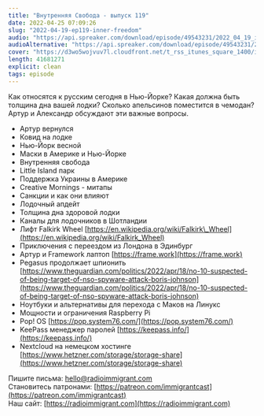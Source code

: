 ```yaml
---
title: "Внутренняя Свобода - выпуск 119"
date: 2022-04-25 07:09:26
slug: "2022-04-19-ep119-inner-freedom"
audio: "https://api.spreaker.com/download/episode/49543231/2022_04_19_icast_ep119_inner_freedom.mp3"
audioAlternative: "https://api.spreaker.com/download/episode/49543231/2022_04_19_icast_ep119_inner_freedom.mp3"
cover: "https://d3wo5wojvuv7l.cloudfront.net/t_rss_itunes_square_1400/images.spreaker.com/original/be8133539074c19d2e2f1e6c1790e24d.jpg"
length: 41681271
explicit: clean
tags: episode
---
```


Как относятся к русским сегодня в Нью-Йорке? Какая должна быть толщина дна вашей лодки? Сколько апельсинов поместится в чемодан? Артур и Александр обсуждают эти важные вопросы.  
  
* Артур вернулся  
* Ковид на лодке  
* Нью-Йорк весной  
* Маски в Америке и Нью-Йорке  
* Внутренняя свобода  
* Little Island парк  
* Поддержка Украины в Америке  
* Creative Mornings - митапы  
* Санкции и как они влияют  
* Лодочный апдейт  
* Толщина дна здоровой лодки  
* Каналы для лодочников в Шотландии  
* Лифт Falkirk Wheel [https://en.wikipedia.org/wiki/Falkirk\_Wheel](https://en.wikipedia.org/wiki/Falkirk_Wheel)  
* Приключения с переездом из Лондона в Эдинбург  
* Артур и Framework лаптоп [https://frame.work](https://frame.work)  
* Pegasus продолжает шпионить [https://www.theguardian.com/politics/2022/apr/18/no-10-suspected-of-being-target-of-nso-spyware-attack-boris-johnson](https://www.theguardian.com/politics/2022/apr/18/no-10-suspected-of-being-target-of-nso-spyware-attack-boris-johnson)  
* Ноутбуки и альтернативы для перехода с Маков на Линукс  
* Мощности и ограничения Raspberry Pi  
* Pop! OS [https://pop.system76.com/](https://pop.system76.com/)  
* KeePass менеджер паролей [https://keepass.info/](https://keepass.info/)  
* Nextcloud на немецком хостинге [https://www.hetzner.com/storage/storage-share](https://www.hetzner.com/storage/storage-share)  
  
Пишите письма: [hello@radioimmigrant.com](mailto:hello@radioimmigrant.com)  
Становитесь патронами: [https://patreon.com/immigrantcast](https://patreon.com/immigrantcast)  
Наш сайт: [https://radioimmigrant.com](https://radioimmigrant.com)
